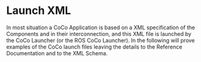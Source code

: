 # Launch XML

In most situation a CoCo Application is based on a XML specification of the Components and in their interconnection, and this XML file is launched by the CoCo Launcher \(or the ROS CoCo Launcher\). In the following will prove examples of the CoCo launch files leaving the details to the Reference Documentation and to the XML Schema.



